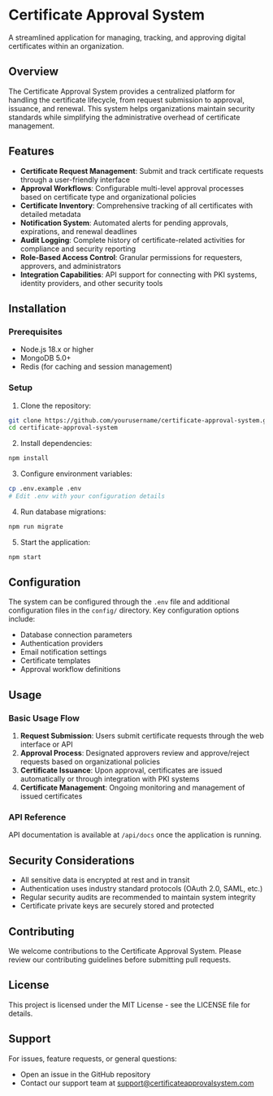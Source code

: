 # Certificate Approval System

A streamlined application for managing, tracking, and approving digital certificates within an organization.

## Overview

The Certificate Approval System provides a centralized platform for handling the certificate lifecycle, from request submission to approval, issuance, and renewal. This system helps organizations maintain security standards while simplifying the administrative overhead of certificate management.

## Features

- **Certificate Request Management**: Submit and track certificate requests through a user-friendly interface
- **Approval Workflows**: Configurable multi-level approval processes based on certificate type and organizational policies
- **Certificate Inventory**: Comprehensive tracking of all certificates with detailed metadata
- **Notification System**: Automated alerts for pending approvals, expirations, and renewal deadlines
- **Audit Logging**: Complete history of certificate-related activities for compliance and security reporting
- **Role-Based Access Control**: Granular permissions for requesters, approvers, and administrators
- **Integration Capabilities**: API support for connecting with PKI systems, identity providers, and other security tools

## Installation

### Prerequisites

- Node.js 18.x or higher
- MongoDB 5.0+
- Redis (for caching and session management)

### Setup

1. Clone the repository:
```bash
git clone https://github.com/yourusername/certificate-approval-system.git
cd certificate-approval-system
```

2. Install dependencies:
```bash
npm install
```

3. Configure environment variables:
```bash
cp .env.example .env
# Edit .env with your configuration details
```

4. Run database migrations:
```bash
npm run migrate
```

5. Start the application:
```bash
npm start
```

## Configuration

The system can be configured through the `.env` file and additional configuration files in the `config/` directory. Key configuration options include:

- Database connection parameters
- Authentication providers
- Email notification settings
- Certificate templates
- Approval workflow definitions

## Usage

### Basic Usage Flow

1. **Request Submission**: Users submit certificate requests through the web interface or API
2. **Approval Process**: Designated approvers review and approve/reject requests based on organizational policies
3. **Certificate Issuance**: Upon approval, certificates are issued automatically or through integration with PKI systems
4. **Certificate Management**: Ongoing monitoring and management of issued certificates

### API Reference

API documentation is available at `/api/docs` once the application is running.

## Security Considerations

- All sensitive data is encrypted at rest and in transit
- Authentication uses industry standard protocols (OAuth 2.0, SAML, etc.)
- Regular security audits are recommended to maintain system integrity
- Certificate private keys are securely stored and protected

## Contributing

We welcome contributions to the Certificate Approval System. Please review our contributing guidelines before submitting pull requests.

## License

This project is licensed under the MIT License - see the LICENSE file for details.

## Support

For issues, feature requests, or general questions:
- Open an issue in the GitHub repository
- Contact our support team at support@certificateapprovalsystem.com

